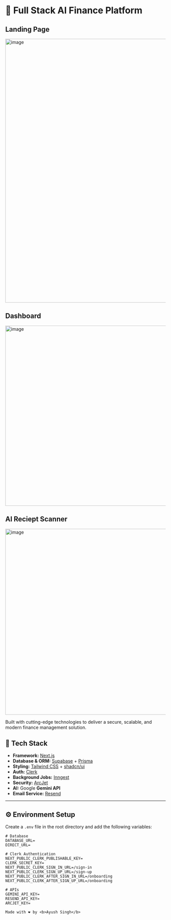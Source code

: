 # 💸 Full Stack AI Finance Platform  

## Landing Page
<img width="1053" height="826" alt="image" src="https://github.com/user-attachments/assets/a232da5f-ea9e-4e6f-95cc-95590a3f6d11" />

## Dashboard
<img width="1020" height="564" alt="image" src="https://github.com/user-attachments/assets/e40832f3-df29-4e7a-96ce-c7b4ee1fe470" />

## AI Reciept Scanner
<img width="999" height="582" alt="image" src="https://github.com/user-attachments/assets/dc7279f6-e8e8-4fe0-bdf6-b3c07c3b8807" />

Built with cutting-edge technologies to deliver a secure, scalable, and modern finance management solution.  

## 🚀 Tech Stack
- **Framework:** [Next.js](https://nextjs.org/)  
- **Database & ORM:** [Supabase](https://supabase.com/) + [Prisma](https://www.prisma.io/)  
- **Styling:** [Tailwind CSS](https://tailwindcss.com/) + [shadcn/ui](https://ui.shadcn.com/)  
- **Auth:** [Clerk](https://clerk.com/)  
- **Background Jobs:** [Inngest](https://www.inngest.com/)  
- **Security:** [ArcJet](https://arcjet.com/)  
- **AI:** Google **Gemini API**  
- **Email Service:** [Resend](https://resend.com/)  

---

## ⚙️ Environment Setup  

Create a `.env` file in the root directory and add the following variables:  

```env
# Database
DATABASE_URL=
DIRECT_URL=

# Clerk Authentication
NEXT_PUBLIC_CLERK_PUBLISHABLE_KEY=
CLERK_SECRET_KEY=
NEXT_PUBLIC_CLERK_SIGN_IN_URL=/sign-in
NEXT_PUBLIC_CLERK_SIGN_UP_URL=/sign-up
NEXT_PUBLIC_CLERK_AFTER_SIGN_IN_URL=/onboarding
NEXT_PUBLIC_CLERK_AFTER_SIGN_UP_URL=/onboarding

# APIs
GEMINI_API_KEY=
RESEND_API_KEY=
ARCJET_KEY=

Made with ❤️ by <b>Ayush Singh</b>  

